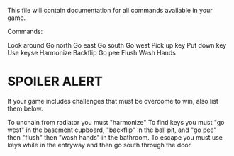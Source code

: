 This file will contain documentation for all commands available in your game.

Commands:

Look around
Go north
Go east
Go south
Go west
Pick up key
Put down key
Use keyse
Harmonize
Backflip
Go pee
Flush
Wash Hands


# SPOILER ALERT

If your game includes challenges that must be overcome to win, also list them below.

To unchain from radiator you must "harmonize"
To find keys you must "go west" in the basement cupboard, "backflip" in the ball pit, and "go pee" then "flush" then "wash hands" in the bathroom.
To escape you must use keys while in the entryway and then go south through the door.
